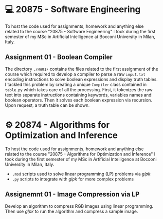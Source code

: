 # 💻 20875 - Software Engineering
To host the code used for assignments, homework and anything else related to the course "20875 - Software Engineering" I took during the first semester of my MSc in Artificial Intelligence at Bocconi University in Milan, Italy.  

## Assignment 01 - Boolean Compiler
The directory `./HW01/` contains the files related to the first assignment of the course which required to develop a compiler to parse a raw `input.txt` encoding instructions to solve boolean expressions and display truth tables.  
I tackled this problem by creating a unique `Compiler` class contained in `table.py` which takes care of all the processing. First, it tokenizes the raw text into separate instructions containing keywords, variables names and boolean operators. Then it solves each boolean expression via recursion. Upon request, a truth table can be shown.

# ⚙️ 20874 - Algorithms for Optimization and Inference
To host the code used for assignments, homework and anything else related to the course "20875 - Algorithms for Optimization and Inference" I took during the first semester of my MSc in Artificial Intelligence at Bocconi University in Milan, Italy.  
- `.mod` scripts used to solve linear programming (LP) problems via *glpk*
- `.py`  scripts to integrate with *glpk* for more complex problems

## Assignemnt 01 - Image Compression via LP
Develop an algorithm to compress RGB images using linear programming. Then use *glpk* to run the algorithm and compress a sample image.